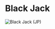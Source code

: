 # Black Jack
![Black Jack (JP)](https://raw.githubusercontent.com/toruurakawa/Encyclopedia-of-Binary-Card-Games/master/Images/bc.png)
